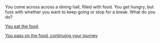 You come across across a dining hall, filled with food. You get hungry, but fuss with whether you want to keep going or stop for a break.
What do you do?

[You eat the food](Eat-the-food.md)

[You pass on the food, continuing your journey](Bad-ending.md)